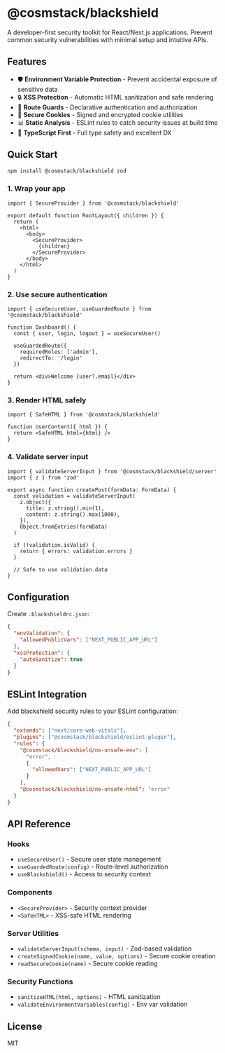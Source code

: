 # @cosmstack/blackshield

A developer-first security toolkit for React/Next.js applications. Prevent common security vulnerabilities with minimal setup and intuitive APIs.

## Features

- 🛡️ **Environment Variable Protection** - Prevent accidental exposure of sensitive data
- 🔒 **XSS Protection** - Automatic HTML sanitization and safe rendering
- 🚪 **Route Guards** - Declarative authentication and authorization
- 🔐 **Secure Cookies** - Signed and encrypted cookie utilities
- 📊 **Static Analysis** - ESLint rules to catch security issues at build time
- 🎯 **TypeScript First** - Full type safety and excellent DX

## Quick Start

```bash
npm install @cosmstack/blackshield zod
```

### 1. Wrap your app

```tsx
import { SecureProvider } from '@cosmstack/blackshield'

export default function RootLayout({ children }) {
  return (
    <html>
      <body>
        <SecureProvider>
          {children}
        </SecureProvider>
      </body>
    </html>
  )
}
```

### 2. Use secure authentication

```tsx
import { useSecureUser, useGuardedRoute } from '@cosmstack/blackshield'

function Dashboard() {
  const { user, login, logout } = useSecureUser()
  
  useGuardedRoute({
    requiredRoles: ['admin'],
    redirectTo: '/login'
  })

  return <div>Welcome {user?.email}</div>
}
```

### 3. Render HTML safely

```tsx
import { SafeHTML } from '@cosmstack/blackshield'

function UserContent({ html }) {
  return <SafeHTML html={html} />
}
```

### 4. Validate server input

```tsx
import { validateServerInput } from '@cosmstack/blackshield/server'
import { z } from 'zod'

export async function createPost(formData: FormData) {
  const validation = validateServerInput(
    z.object({
      title: z.string().min(1),
      content: z.string().max(1000),
    }),
    Object.fromEntries(formData)
  )

  if (!validation.isValid) {
    return { errors: validation.errors }
  }

  // Safe to use validation.data
}
```

## Configuration

Create `.blackshieldrc.json`:

```json
{
  "envValidation": {
    "allowedPublicVars": ["NEXT_PUBLIC_APP_URL"]
  },
  "xssProtection": {
    "autoSanitize": true
  }
}
```

## ESLint Integration

Add blackshield security rules to your ESLint configuration:

```json
{
  "extends": ["next/core-web-vitals"],
  "plugins": ["@cosmstack/blackshield/eslint-plugin"],
  "rules": {
    "@cosmstack/blackshield/no-unsafe-env": [
      "error",
      {
        "allowedVars": ["NEXT_PUBLIC_APP_URL"]
      }
    ],
    "@cosmstack/blackshield/no-unsafe-html": "error"
  }
}
```

## API Reference

### Hooks

- `useSecureUser()` - Secure user state management
- `useGuardedRoute(config)` - Route-level authorization
- `useBlackshield()` - Access to security context

### Components

- `<SecureProvider>` - Security context provider
- `<SafeHTML>` - XSS-safe HTML rendering

### Server Utilities

- `validateServerInput(schema, input)` - Zod-based validation
- `createSignedCookie(name, value, options)` - Secure cookie creation
- `readSecureCookie(name)` - Secure cookie reading

### Security Functions

- `sanitizeHTML(html, options)` - HTML sanitization
- `validateEnvironmentVariables(config)` - Env var validation

## License

MIT 